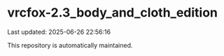 # vrcfox-2.3_body_and_cloth_edition

Last updated: 2025-06-26 22:56:16

This repository is automatically maintained.

